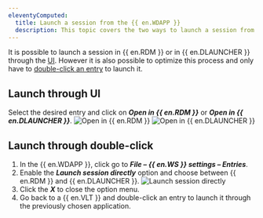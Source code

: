 ```yaml
---
eleventyComputed:
  title: Launch a session from the {{ en.WDAPP }}
  description: This topic covers the two ways to launch a session from the {{ en.WDAPP }}.
---
```

It is possible to launch a session in {{ en.RDM }} or in {{ en.DLAUNCHER }} through the [UI](#launch-through-ui). However it is also possible to optimize this process and only have to [double-click an entry](#launch-through-double-click) to launch it.

## Launch through UI
Select the desired entry and click on ***Open in {{ en.RDM }}*** or ***Open in {{ en.DLAUNCHER }}***.
![Open in {{ en.RDM }}](https://cdnweb.devolutions.net/docs/docs_en_kb_KB0145.png)
![Open in {{ en.DLAUNCHER }}](https://cdnweb.devolutions.net/docs/docs_en_kb_KB0146.png)

## Launch through double-click
1. In the {{ en.WDAPP }}, click go to ***File – {{ en.WS }} settings – Entries***.
1. Enable the ***Launch session directly*** option and choose between {{ en.RDM }} and {{ en.DLAUNCHER }}.
![Launch session directly](https://cdnweb.devolutions.net/docs/docs_en_kb_KB0147.png)
1. Click the ***X*** to close the option menu.
1. Go back to a {{ en.VLT }} and double-click an entry to launch it through the previously chosen application.
